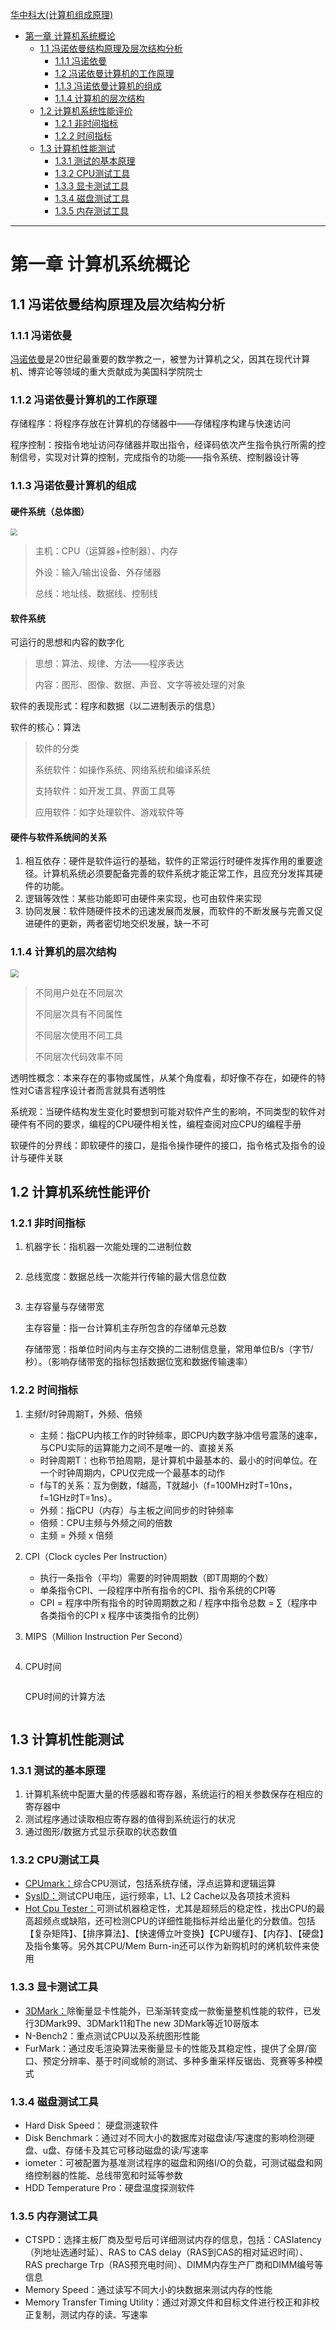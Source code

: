 [华中科大(计算机组成原理)](https://www.icourse163.org/course/HUST-1003159001)

- [第一章 计算机系统概论](#第一章-计算机系统概论)
    - [1.1 冯诺依曼结构原理及层次结构分析](#11-冯诺依曼结构原理及层次结构分析)
        - [1.1.1 冯诺依曼](#111-冯诺依曼)
        - [1.2 冯诺依曼计算机的工作原理](#112-冯诺依曼计算机的工作原理)
        - [1.1.3 冯诺依曼计算机的组成](#113-冯诺依曼计算机的组成)
        - [1.1.4 计算机的层次结构](#114-计算机的层次结构)
    - [1.2 计算机系统性能评价](#12-计算机系统性能评价)
        - [1.2.1 非时间指标](#121-非时间指标)
        - [1.2.2 时间指标](#122-时间指标)
    - [1.3 计算机性能测试](#13-计算机性能测试)
        - [1.3.1 测试的基本原理](#131-测试的基本原理)
        - [1.3.2 CPU测试工具](#132-CPU测试工具)
        - [1.3.3 显卡测试工具](#133-显卡测试工具)
        - [1.3.4 磁盘测试工具](#134-磁盘测试工具)
        - [1.3.5 内存测试工具](#135-内存测试工具)

------

# 第一章 计算机系统概论

## 1.1 冯诺依曼结构原理及层次结构分析

### 1.1.1 冯诺依曼

[冯诺依曼](https://baike.baidu.com/link?url=8BAinjRdmAa1HgUNtx2yUkYNb20swvaD0F8AakMzbVSa-ynsdTLgdaUsfUMYrz7m8BgJ6UIB0yXruCOUA5mcDwH2yXnVZEX36GesP_BllopCSrfk8FS6Nl1Qyhb4yXpSvOfh_KI4xEAl9fz1uky3DFW7NpYrRMIYkKSC0lZGtEi)是20世纪最重要的数学教之一，被誉为计算机之父，因其在现代计算机、博弈论等领域的重大贡献成为美国科学院院士

### 1.1.2 冯诺依曼计算机的工作原理

存储程序：将程序存放在计算机的存储器中——存储程序构建与快速访问

程序控制：按指令地址访问存储器并取出指令，经译码依次产生指令执行所需的控制信号，实现对计算的控制，完成指令的功能——指令系统、控制器设计等

### 1.1.3 冯诺依曼计算机的组成

#### 硬件系统（总体图）

<img src="./pic/01-01.png" style="zoom: 67%;" />

> 主机：CPU（运算器+控制器）、内存
>
> 外设：输入/输出设备、外存储器
>
> 总线：地址线、数据线、控制线

#### 软件系统

可运行的思想和内容的数字化

> 思想：算法、规律、方法——程序表达
>
> 内容：图形、图像、数据、声音、文字等被处理的对象

软件的表现形式：程序和数据（以二进制表示的信息）

软件的核心：算法

> 软件的分类
>
> 系统软件：如操作系统、网络系统和编译系统
>
> 支持软件：如开发工具、界面工具等
>
> 应用软件：如字处理软件、游戏软件等

#### 硬件与软件系统间的关系

1. 相互依存：硬件是软件运行的基础，软件的正常运行时硬件发挥作用的重要途径。计算机系统必须要配备完善的软件系统才能正常工作，且应充分发挥其硬件的功能。
2. 逻辑等效性：某些功能即可由硬件来实现，也可由软件来实现
3. 协同发展：软件随硬件技术的迅速发展而发展，而软件的不断发展与完善又促进硬件的更新，两者密切地交织发展，缺一不可

### 1.1.4 计算机的层次结构

<img src="./pic/01-02.png" style="zoom:80%;" />

> 不同用户处在不同层次
>
> 不同层次具有不同属性
>
> 不同层次使用不同工具
>
> 不同层次代码效率不同

透明性概念：本来存在的事物或属性，从某个角度看，却好像不存在，如硬件的特性对C语言程序设计者而言就具有透明性

系统观：当硬件结构发生变化时要想到可能对软件产生的影响，不同类型的软件对硬件有不同的要求，编程的CPU硬件相关性，编程查阅对应CPU的编程手册

软硬件的分界线：即软硬件的接口，是指令操作硬件的接口，指令格式及指令的设计与硬件关联

## 1.2 计算机系统性能评价

### 1.2.1 非时间指标

1. 机器字长：指机器一次能处理的二进制位数

    <img src="./pic/01-03.png" alt="" style="zoom: 50%;" />

2. 总线宽度：数据总线一次能并行传输的最大信息位数

    <img src="./pic/01-04.png" alt="" style="zoom: 50%;" />

3. 主存容量与存储带宽

    主存容量：指一台计算机主存所包含的存储单元总数

    存储带宽：指单位时间内与主存交换的二进制信息量，常用单位B/s（字节/秒）。（影响存储带宽的指标包括数据位宽和数据传输速率）

### 1.2.2 时间指标

1. 主频f/时钟周期T，外频、倍频

    - 主频：指CPU内核工作的时钟频率，即CPU内数字脉冲信号震荡的速率，与CPU实际的运算能力之间不是唯一的、直接关系
    - 时钟周期T：也称节拍周期，是计算机中最基本的、最小的时间单位。在一个时钟周期内，CPU仅完成一个最基本的动作
    - f与T的关系：互为倒数，f越高，T就越小（f=100MHz时T=10ns，f=1GHz时T=1ns）。
    - 外频：指CPU（内存）与主板之间同步的时钟频率
    - 倍频：CPU主频与外频之间的倍数
    - 主频 = 外频 x 倍频

2. CPI（Clock cycles Per Instruction）

    - 执行一条指令（平均）需要的时钟周期数（即T周期的个数）
    - 单条指令CPI、一段程序中所有指令的CPI、指令系统的CPI等
    - CPI = 程序中所有指令的时钟周期数之和 / 程序中指令总数 = ∑（程序中各类指令的CPI x 程序中该类指令的比例）

3. MIPS（Million Instruction Per Second）

    <img src="./pic/01-05.png" alt="" style="zoom:70%;" />

4. CPU时间

    <img src="./pic/01-06.png" alt="" style="zoom:70%;" />

    CPU时间的计算方法

    <img src="./pic/01-07.png" alt="" style="zoom:80%;" />

## 1.3 计算机性能测试

### 1.3.1 测试的基本原理

1. 计算机系统中配置大量的传感器和寄存器，系统运行的相关参数保存在相应的寄存器中
2. 测试程序通过读取相应寄存器的值得到系统运行的状况
3. 通过图形/数据方式显示获取的状态数值

### 1.3.2 CPU测试工具

- [CPUmark：](https://www.passmark.com/)综合CPU测试，包括系统存储，浮点运算和逻辑运算
- [SysID：](https://www.ibm.com/docs/en/zos/2.1.0?topic=statements-sysid)测试CPU电压，运行频率，L1、L2 Cache以及各项技术资料
- [Hot Cpu Tester：](https://hot-cpu-tester.en.softonic.com/)可测试机器稳定性，尤其是超频后的稳定性，找出CPU的最高超频点或缺陷，还可检测CPU的详细性能指标并给出量化的分数值。包括【复杂矩阵】、【排序算法】、【快速傅立叶变换】【CPU缓存】、【内存】、【硬盘】及指令集等。另外其CPU/Mem Burn-in还可以作为新购机时的烤机软件来使用

### 1.3.3 显卡测试工具

- [3DMark：](https://www.3dmark.com/)除衡量显卡性能外，已渐渐转变成一款衡量整机性能的软件，已发行3DMark99、3DMark11和The new 3DMark等近10哥版本
- N-Bench2：重点测试CPU以及系统图形性能
- FurMark：通过皮毛渲染算法来衡量显卡的性能及其稳定性，提供了全屏/窗口、预定分辨率、基于时间或帧的测试、多种多重采样反锯齿、竞赛等多种模式

### 1.3.4 磁盘测试工具

- Hard Disk Speed： 硬盘测速软件
- Disk Benchmark：通过对不同大小的数据库对磁盘读/写速度的影响检测硬盘、u盘、存储卡及其它可移动磁盘的读/写速率
- iometer：可被配置为基准测试程序的磁盘和网络I/O的负载，可测试磁盘和网络控制器的性能、总线带宽和时延等参数
- HDD Temperature Pro：硬盘温度探测软件

### 1.3.5 内存测试工具

- CTSPD：选择主板厂商及型号后可详细测试内存的信息，包括：CASIatency（列地址选通时延）、RAS to CAS delay（RAS到CAS的相对延迟时间）、RAS precharge Trp（RAS预充电时间）、DIMM内存生产厂商和DIMM编号等信息
- Memory Speed：通过读写不同大小的块数据来测试内存的性能
- Memory Transfer Timing Utility：通过对源文件和目标文件进行校正和非校正复制，测试内存的读、写速率